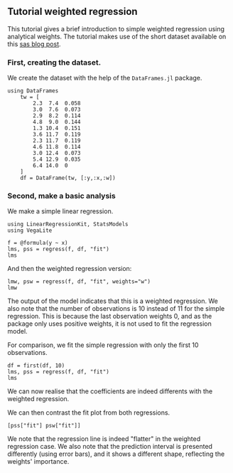 ## Tutorial weighted regression

This tutorial gives a brief introduction to simple weighted regression using analytical weights. The tutorial makes use of the short dataset available on this [sas blog post](https://blogs.sas.com/content/iml/2016/10/05/weighted-regression.html).

### First, creating the dataset.

We create the dataset with the help of the `DataFrames.jl` package.

```@example weightedregression
using DataFrames
    tw = [
        2.3  7.4  0.058 
        3.0  7.6  0.073 
        2.9  8.2  0.114 
        4.8  9.0  0.144 
        1.3 10.4  0.151 
        3.6 11.7  0.119 
        2.3 11.7  0.119 
        4.6 11.8  0.114 
        3.0 12.4  0.073 
        5.4 12.9  0.035 
        6.4 14.0  0
    ]
    df = DataFrame(tw, [:y,:x,:w])
```

### Second, make a basic analysis

We make a simple linear regression.

```@example weightedregression
using LinearRegressionKit, StatsModels
using VegaLite

f = @formula(y ~ x)
lms, pss = regress(f, df, "fit")
lms
```

And then the weighted regression version:

```@example weightedregression
lmw, psw = regress(f, df, "fit", weights="w")
lmw
```
The output of the model indicates that this is a weighted regression.
We also note that the number of observations is 10 instead of 11 for the simple regression. This is because the last observation weights 0, and as the package only uses positive weights, it is not used to fit the regression model.

For comparison, we fit the simple regression with only the first 10 observations.


```@example weightedregression
df = first(df, 10)
lms, pss = regress(f, df, "fit")
lms
```
We can now realise that the coefficients are indeed differents with the weighted regression.

We can then contrast the fit plot from both regressions.
```@example weightedregression
[pss["fit"] psw["fit"]]
```

We note that the regression line is indeed "flatter" in the weighted regression case.
We also note that the prediction interval is presented differently (using error bars), and it shows a different shape, reflecting the weights' importance.

